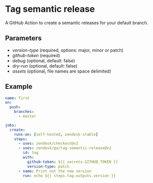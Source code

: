# Tag semantic release
A GitHub Action to create a semantic releases for your default branch.

## Parameters
- *version-type* (required, options: major, minor or patch)
- *github-token* (required)
- *debug* (optional, default: false)
- *dry-run* (optional, default: false)
- *assets* (optional, file names are space delimited)

## Example
```yaml
name: first
on:
  push:
    branches:
      - master

jobs:
  create:
    runs-on: [self-hosted, zendesk-stable]
    steps:
      - uses: zendesk/checkout@v2
      - uses: zendesk/ga/tag-semantic-release@v2
        id: tag
        with:
          github-token: ${{ secrets.GITHUB_TOKEN }}
          version-type: patch
      - name: Print out the new version
        run: echo ${{ steps.tag.outputs.version }}
```
